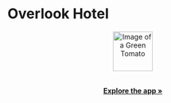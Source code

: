 <h1 align="left">Overlook Hotel</h1>

<p align="center">
  <a href="https://github.com/alexthompson207/rancid-tomatillos">
    <img src="../images/tomato.svg" alt="Image of a Green Tomato" width="80" height="80">
  </a>
    <p align="center">
    <br />
    <a href="https://alexthompson207.github.io/overlook/"><strong>Explore the app »</strong></a>
    <br />
    <br />
    </p>
  </p>
